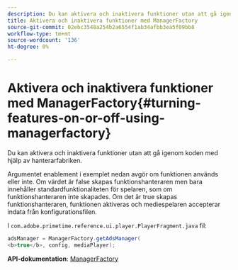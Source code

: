 ```yaml
---
description: Du kan aktivera och inaktivera funktioner utan att gå igenom koden med hjälp av hanterarfabriken.
title: Aktivera och inaktivera funktioner med ManagerFactory
source-git-commit: 02ebc3548a254b2a6554f1ab34afbb3ea5f09bb8
workflow-type: tm+mt
source-wordcount: '136'
ht-degree: 0%

---
```


# Aktivera och inaktivera funktioner med ManagerFactory{#turning-features-on-or-off-using-managerfactory}

Du kan aktivera och inaktivera funktioner utan att gå igenom koden med hjälp av hanterarfabriken.

Argumentet enablement i exemplet nedan avgör om funktionen används eller inte. Om värdet är false skapas funktionshanteraren men bara innehåller standardfunktionaliteten för spelaren, som om funktionshanteraren inte skapades. Om det är true skapas funktionshanteraren, funktionen aktiveras och mediespelaren accepterar indata från konfigurationsfilen.

I `com.adobe.primetime.reference.ui.player.PlayerFragment.java` fil:

```java
adsManager = ManagerFactory.getAdsManager( 
<b>true</b>, config, mediaPlayer);
```

**API-dokumentation**: [ManagerFactory](https://help.adobe.com/en_US/primetime/api/reference_implementation/android/javadoc/com/adobe/primetime/reference/manager/ManagerFactory.html)
